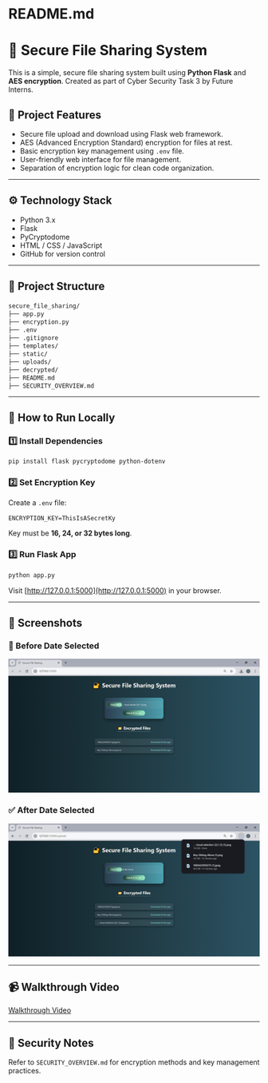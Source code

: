 # README.md

# 🔐 Secure File Sharing System

This is a simple, secure file sharing system built using **Python Flask** and **AES encryption**.
Created as part of Cyber Security Task 3 by Future Interns.

## 📑 Project Features

* Secure file upload and download using Flask web framework.
* AES (Advanced Encryption Standard) encryption for files at rest.
* Basic encryption key management using `.env` file.
* User-friendly web interface for file management.
* Separation of encryption logic for clean code organization.

---

## ⚙️ Technology Stack

* Python 3.x
* Flask
* PyCryptodome
* HTML / CSS / JavaScript
* GitHub for version control

---

## 📁 Project Structure

```
secure_file_sharing/
├── app.py
├── encryption.py
├── .env
├── .gitignore
├── templates/
├── static/
├── uploads/
├── decrypted/
├── README.md
├── SECURITY_OVERVIEW.md
```

---

## 🚀 How to Run Locally

### 1️⃣ Install Dependencies

```bash
pip install flask pycryptodome python-dotenv
```

### 2️⃣ Set Encryption Key

Create a `.env` file:

```
ENCRYPTION_KEY=ThisIsASecretKy
```

Key must be **16, 24, or 32 bytes long**.

### 3️⃣ Run Flask App

```bash
python app.py
```

Visit [http://127.0.0.1:5000](http://127.0.0.1:5000) in your browser.

---

## 📸 Screenshots

### 📅 Before Date Selected

![Uploading file to encrypt](./assets/uploading.PNG)

### ✅ After Date Selected

![Decrypting the file while downloading](./assets/downloading.png)

---

## 📹 Walkthrough Video

[Walkthrough Video](https://www.loom.com/share/31c4a908712f4a67b094dd0bf759222b?sid=78a137cb-e08a-4610-81c2-8bb0683ef2c5)

---

## 📄 Security Notes

Refer to `SECURITY_OVERVIEW.md` for encryption methods and key management practices.

